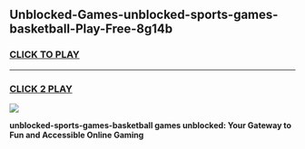 
## Unblocked-Games-unblocked-sports-games-basketball-Play-Free-8g14b
<h3>
<a href="https://premium76.site?title=unblocked-sports-games-basketball&ref=18A1">CLICK TO PLAY</a></h3>
<hr>

<h3>
<a href="https://premium76.site?title=unblocked-sports-games-basketball&ref=18A1">CLICK 2 PLAY</a>
  
</h3>

<a href="https://premium76.site?title=unblocked-sports-games-basketball&ref=18A1"><img src="https://clearcache.store/games.png"></a>


**unblocked-sports-games-basketball games unblocked: Your Gateway to Fun and Accessible Online Gaming**
